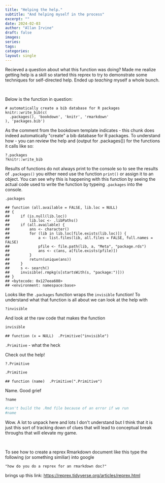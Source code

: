 ```yaml
---
title: "Helping the help."
subtitle: "And helping myself in the process"
excerpt: ""
date: 2024-02-03
author: "Allan Irvine"
draft: false
images:
series:
tags:
categories:
layout: single
---
```





Recieved a question about what this function was doing? Made me realize getting help is a skill so started this reprex
to try to demonstrate some techniques for self-directed help. Ended up _teaching_ myself a whole bunch.


<br>

Below is the function in question:

    # automatically create a bib database for R packages
    knitr::write_bib(c(
      .packages(), 'bookdown', 'knitr', 'rmarkdown'
    ), 'packages.bib')


As the comment from the bookdown template indicates - this chunk does indeed automatically "create" a bib database for 
R packages. To understand how - you can review the help and (output for .packages()) for the functions it calls like so:

    ?.packages
    ?knitr::write_bib
    
    
Results of functions do not always print to the console so to see the results of `.packages()` you either need use the 
function `print()` or assign it to an object. You can see why this is happening with this function by seeing the actual 
code used to write the function by typeing `.packages` into the console. 


```r
.packages
```

```
## function (all.available = FALSE, lib.loc = NULL) 
## {
##     if (is.null(lib.loc)) 
##         lib.loc <- .libPaths()
##     if (all.available) {
##         ans <- character()
##         for (lib in lib.loc[file.exists(lib.loc)]) {
##             a <- list.files(lib, all.files = FALSE, full.names = FALSE)
##             pfile <- file.path(lib, a, "Meta", "package.rds")
##             ans <- c(ans, a[file.exists(pfile)])
##         }
##         return(unique(ans))
##     }
##     s <- search()
##     invisible(.rmpkg(s[startsWith(s, "package:")]))
## }
## <bytecode: 0x127eea608>
## <environment: namespace:base>
```

Looks like the `.packages` function wraps the `invisible` function!  To understand what that function is all about
we can look at the help with

    ?invisible
    
And look at the raw code that makes the function



```r
invisible
```

```
## function (x = NULL)  .Primitive("invisible")
```

`.Primitive` - what the heck

Check out the help!

    ?.Primitive


```r
.Primitive
```

```
## function (name)  .Primitive(".Primitive")
```

Name. Good grief

    ?name
    

```r
#can't build the .Rmd file because of an error if we run
#name
```

Wow.  A lot to unpack here and lots I don't understand but I think that it is just this sort of tracking down of clues
that will lead to conceptual break throughs that will elevate my game.  

<br>
  
To see how to create a reprex Rmarkdown document like this type the following (or something similiar) into google 

    "how do you do a reprex for an rmarkdown doc?"


brings up this link: https://reprex.tidyverse.org/articles/reprex.html
